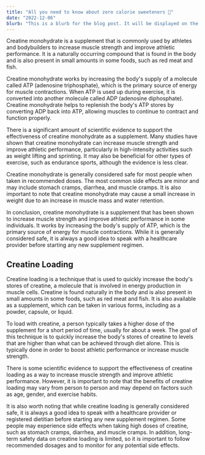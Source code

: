 ```yaml
---
title: "All you need to know about zero calorie sweeteners 🧁"
date: "2022-12-06"
blurb: "This is a blurb for the blog post. It will be displayed on the blog index page."
---
```


Creatine monohydrate is a supplement that is commonly used by athletes and bodybuilders to increase muscle strength and improve athletic performance. It is a naturally occurring compound that is found in the body and is also present in small amounts in some foods, such as red meat and fish.

Creatine monohydrate works by increasing the body's supply of a molecule called ATP (adenosine triphosphate), which is the primary source of energy for muscle contractions. When ATP is used up during exercise, it is converted into another molecule called ADP (adenosine diphosphate). Creatine monohydrate helps to replenish the body's ATP stores by converting ADP back into ATP, allowing muscles to continue to contract and function properly.

There is a significant amount of scientific evidence to support the effectiveness of creatine monohydrate as a supplement. Many studies have shown that creatine monohydrate can increase muscle strength and improve athletic performance, particularly in high-intensity activities such as weight lifting and sprinting. It may also be beneficial for other types of exercise, such as endurance sports, although the evidence is less clear.

Creatine monohydrate is generally considered safe for most people when taken in recommended doses. The most common side effects are minor and may include stomach cramps, diarrhea, and muscle cramps. It is also important to note that creatine monohydrate may cause a small increase in weight due to an increase in muscle mass and water retention.

In conclusion, creatine monohydrate is a supplement that has been shown to increase muscle strength and improve athletic performance in some individuals. It works by increasing the body's supply of ATP, which is the primary source of energy for muscle contractions. While it is generally considered safe, it is always a good idea to speak with a healthcare provider before starting any new supplement regimen.

## Creatine Loading

Creatine loading is a technique that is used to quickly increase the body's stores of creatine, a molecule that is involved in energy production in muscle cells. Creatine is found naturally in the body and is also present in small amounts in some foods, such as red meat and fish. It is also available as a supplement, which can be taken in various forms, including as a powder, capsule, or liquid.

To load with creatine, a person typically takes a higher dose of the supplement for a short period of time, usually for about a week. The goal of this technique is to quickly increase the body's stores of creatine to levels that are higher than what can be achieved through diet alone. This is typically done in order to boost athletic performance or increase muscle strength.

There is some scientific evidence to support the effectiveness of creatine loading as a way to increase muscle strength and improve athletic performance. However, it is important to note that the benefits of creatine loading may vary from person to person and may depend on factors such as age, gender, and exercise habits.

It is also worth noting that while creatine loading is generally considered safe, it is always a good idea to speak with a healthcare provider or registered dietitian before starting any new supplement regimen. Some people may experience side effects when taking high doses of creatine, such as stomach cramps, diarrhea, and muscle cramps. In addition, long-term safety data on creatine loading is limited, so it is important to follow recommended dosages and to monitor for any potential side effects.
